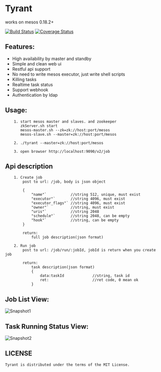 Tyrant
======
works on mesos 0.18.2+

[![Build Status](https://drone.io/github.com/ngaut/tyrant/status.png)](https://drone.io/github.com/ngaut/tyrant/latest)
[![Coverage Status](https://coveralls.io/repos/ngaut/tyrant/badge.png?branch=master)](https://coveralls.io/r/ngaut/tyrant)


## Features:
* High availability by master and standby
* Simple and clean web ui
* Restful api support
* No need to write mesos executor, just write shell scripts
* Killing tasks
* Realtime task status
* Support webhook 
* Authentication by ldap 


## Usage:
		1. start mesos master and slaves. and zookeeper
		   zkServer.sh start
		   mesos-master.sh --zk=zk://host:port/mesos
		   mesos-slave.sh --master=zk://host:port/mesos

		2. ./tyrant --master=zk://host:port/mesos

		3. open browser http://localhost:9090/v2/job

## Api description
		1. Create job
			post to url: /job, body is json object
			
			{
				"name"`           //string 512, unique, must exist
				"executor"`       //string 4096, must exist
				"executor_flags"` //string 4096, must exist
				"owner"`          //string, must exist
				"uris"`           //string 2048
				"schedule"`       //string 2048, can be empty
				"hook"`           //string, can be empty
			}
			
			return:
				full job description(json format)

		2. Run job
			post to url: /job/run/:jobId, jobId is return when you create job
			
			return:
				task description(json format)
				{
				    data:taskId       	    //string, task id
				    ret:					//ret code, 0 mean ok
				}



## Job List View:

![Snapshot1](https://raw.githubusercontent.com/ngaut/tyrant/master/docs/snapshot/snapshot-1.png)

## Task Running Status View:

![Snapshot2](https://raw.githubusercontent.com/ngaut/tyrant/master/docs/snapshot/snapshot-3.png)




	
## LICENSE

	Tyrant is distributed under the terms of the MIT License. 

